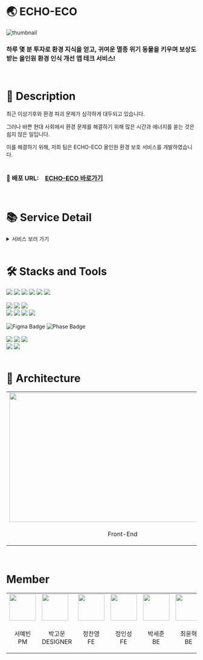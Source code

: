 # 🌏 ECHO-ECO

![thumbnail](https://github.com/user-attachments/assets/bb405751-441c-4c64-9e79-e0b03b7d6cc8)
### 하루 몇 분 투자로 환경 지식을 얻고, 귀여운 멸종 위기 동물을 키우며 보상도 받는 올인원 환경 인식 개선 앱 테크 서비스! 
<br>

# 📝 Description

최근 이상기후와 환경 파괴 문제가 심각하게 대두되고 있습니다. 

그러나 바쁜 현대 사회에서 환경 문제를 해결하기 위해 많은 시간과 에너지를 쏟는 것은 쉽지 않은 일입니다. 

이를 해결하기 위해, 저희 팀은 ECHO-ECO 올인원 환경 보호 서비스를 개발하였습니다.
<br><br>
### 🔗 배포 URL: [ECHO-ECO 바로가기](http://echoeco.shop.s3-website-us-east-1.amazonaws.com)
<br>

# 📚 Service Detail
<details>
  <summary>서비스 보러 가기</summary>

  <table>
    <tr>
      <td>
        <img src="https://media.discordapp.net/attachments/1256824032909856870/1268480011590176829/image.png?ex=66ac9391&is=66ab4211&hm=f0d4e4881014e2f1788e06892cce067071b443db800c5fa19e180e57fec1e21c&=&format=webp&quality=lossless&width=540&height=1168" width="300px" height="668px" />
      </td>
      <td>
        <img src="https://media.discordapp.net/attachments/1256824032909856870/1268480307636604928/image.png?ex=66ac93d8&is=66ab4258&hm=6873732a76cfb87295dd7725e34d8e7f3a09a8da303fa2631c5718b919fc8eb5&=&format=webp&quality=lossless&width=538&height=1170" width="300px" height="680px" />
      </td>
      <td>
        <img src="https://media.discordapp.net/attachments/1256824032909856870/1268480261579079743/image.png?ex=66ac93cd&is=66ab424d&hm=086ef35c568efb1176cc13beeb8407030d462be47c489d0cdf9d8d5acbfd5324&=&format=webp&quality=lossless&width=540&height=1168" width="300px" height="668px" />
      </td>
    </tr>
    <tr>
      <td><p align="center">로그인 페이지</p></td>
      <td><p align="center">캐릭터 선택 페이지</p></td>
      <td><p align="center">캐릭터 설명 페이지</p></td>
    </tr>
  </table>

  <table>
    <tr>
      <td>
        <img src="https://cdn.discordapp.com/attachments/1256824032909856870/1268478936078225550/image.png?ex=66ac9291&is=66ab4111&hm=b2c81f36d8125db7df48371b718339cbfcfae7f9e492d42822b6ddf73ca7ebdd&" width="300px" height="668px" />
      </td>
      <td>
        <img src="https://cdn.discordapp.com/attachments/1256824032909856870/1268478992453861419/image.png?ex=66ac929f&is=66ab411f&hm=42ead409f14412ce78d359eb7d6394cfeaa2bebc873290523f2ef0cc48a8ba39&" width="300px" height="668px" />
      </td>
      <td>
        <img src="https://cdn.discordapp.com/attachments/1256824032909856870/1268481767636074558/image.png?ex=66ac9534&is=66ab43b4&hm=493f829a4425a724914a085aa3f8df8dc5053e4611e6dc70ca91a594b4e8ac04&" width="300px" height="668px" />
      </td>
    </tr>
    <tr>
      <td><p align="center">스테이지 페이지</p></td>
      <td><p align="center">오염된 페이지</p></td>
      <td><p align="center">쓰레기 치울 시</p></td>
    </tr>
  </table>

  <table>
    <tr>
      <td>
        <img src="https://cdn.discordapp.com/attachments/1256824032909856870/1268479263162761286/image.png?ex=66ac92df&is=66ab415f&hm=e2d86acb3270dd793c9ef666f23caf1211538f68fb81565372b89480444c4fbd&" width="300px" height="668px" />
      </td>
      <td>
        <img src="https://cdn.discordapp.com/attachments/1256824032909856870/1268479407891284028/image.png?ex=66ac9302&is=66ab4182&hm=23b3959ec004450bc2c37e9094284492fe6cb9d7369942317e8f6bba130b19e7&" width="300px" height="668px" />
      </td>
      <td>
        <img src="https://cdn.discordapp.com/attachments/1256824032909856870/1268479324881682507/image.png?ex=66ac92ee&is=66ab416e&hm=80bf55fbfe42f9b012828638afef951c658b138a6632f97c5d05151ce8812c22&" width="300px" height="668px" />
      </td>
    </tr>
    <tr>
      <td><p align="center">퀴즈 페이지</p></td>
      <td><p align="center">퀴즈 정답</p></td>
      <td><p align="center">퀴즈 오답</p></td>
    </tr>
  </table>

  <table>
    <tr>
      <td>
        <img src="https://cdn.discordapp.com/attachments/1256824032909856870/1268479797689061428/image.png?ex=66ac935e&is=66ab41de&hm=08693efa551aaf1be2aa189a46a832fa4e0deda248e043c17f26866e320625e5&" width="300px" height="668px" />
      </td>
      <td>
        <img src="https://media.discordapp.net/attachments/1256824032909856870/1268479085617745970/image.png?ex=66ac92b5&is=66ab4135&hm=1587ec9c58375743590132c02d6a93948c7eb262cc0efc16141918dbbec3c5b0&=&format=webp&quality=lossless&width=348&height=700" width="300px" height="668px" />
      </td>
      <td>
        <img src="https://media.discordapp.net/attachments/1256824032909856870/1268479183248691303/image.png?ex=66ac92cc&is=66ab414c&hm=8d2389df88662f7cc8d3e8a4a70050c8e1ff220afea3bdf2064765cf1546b998&=&format=webp&quality=lossless&width=406&height=700" width="300px" height="668px" />
      </td>
    </tr>
    <tr>
      <td><p align="center">영상 시청</p></td>
      <td><p align="center">상점 페이지</p></td>
      <td><p align="center">상점 디테일</p></td>
    </tr>
  </table>

  <table>
    <tr>
      <td>
        <img src="https://media.discordapp.net/attachments/1256824032909856870/1268483478576697385/image.png?ex=66ac96cc&is=66ab454c&hm=2c29a3c8d75ef9b0a0ff91b68ceb7e3dccdebe9fbe5c60412c91f73351df3f4e&=&format=webp&quality=lossless&width=320&height=700" width="300px" height="650px" />
      </td>
      <td>
        <img src="https://media.discordapp.net/attachments/1256824032909856870/1268483579789180938/image.png?ex=66ac96e4&is=66ab4564&hm=4102c8bea14f592e3246b9bda620b76d238eabacd1252b00006d10ccc64d917e&=&format=webp&quality=lossless&width=322&height=700" width="300px" height="690px" />
      </td>
    </tr>
    <tr>
      <td><p align="center">성장 완료 시</p></td>
      <td><p align="center">기프티콘 전송</p></td>
    </tr>
  </table>

</details>
<br>  


# 🛠️ Stacks and Tools

<div align=start>
<img src="https://img.shields.io/badge/Javascript-F7DF1E?style=for-the-badge&logo=javascript&logoColor=black">
<img src="https://img.shields.io/badge/Typescript-3178C6?style=for-the-badge&logo=typescript&logoColor=black">
<img src="https://img.shields.io/badge/React-61DAFB?style=for-the-badge&logo=react&logoColor=black">
<img src="https://img.shields.io/badge/react query-FF4154?style=for-the-badge&logo=react query&logoColor=black">
<img src="https://img.shields.io/badge/styledComponent-DB7093?style=for-the-badge&logo=styled-components&logoColor=black">
<img src="https://img.shields.io/badge/Recoil-3578E5?style=for-the-badge&logo=recoil&logoColor=black">
</div>
<br>
<div align=start>
  <img src="https://img.shields.io/badge/java-007396?style=for-the-badge&logo=java&logoColor=white"/>
<img src="https://img.shields.io/badge/spring-6DB33F?style=for-the-badge&logo=spring&logoColor=white">
<img src="https://img.shields.io/badge/spring data jpa-6DB33F?style=for-the-badge&logo=spring data jpa&logoColor=white">
<br>
<img src="https://img.shields.io/badge/Mysql-232F3E?style=for-the-badge&logo=mysql&logoColor=white"> 
<img src="https://img.shields.io/badge/amazonaws-232F3E?style=for-the-badge&logo=amazonaws&logoColor=white"> 
<img src="https://img.shields.io/badge/aws s3-569A31?style=for-the-badge&logo=amazons3&logoColor=white">
<img src="https://img.shields.io/badge/aws ec2-FF9900?style=for-the-badge&logo=amazonec2&logoColor=white">
</div>
<br>
<div align=start>
  <img src="https://img.shields.io/badge/figma-D92D2A?style=for-the-badge&logo=figma&logoColor=white" alt="Figma Badge"/>
  <img src="https://img.shields.io/badge/phase-6F00FF?style=for-the-badge&logo=phase&logoColor=white" alt="Phase Badge"/>
</div>
<br>
<div align=start>
<img src="https://img.shields.io/badge/github-181717?style=for-the-badge&logo=github&logoColor=white">
  <img src="https://img.shields.io/badge/git-F05032?style=for-the-badge&logo=git&logoColor=white">
  <img src="https://img.shields.io/badge/Github Actions-F05032?style=for-the-badge&logo=git&logoColor=white">
<br>
<img src="https://img.shields.io/badge/notion-000000?style=for-the-badge&logo=notion&logoColor=white">
<img src="https://img.shields.io/badge/discord-5865F2?style=for-the-badge&logo=discord&logoColor=white">
</div>
<br>

# 🧭 Architecture

<table>
<body>
    <tr>
        <td>
          <img src="https://cdn.discordapp.com/attachments/1257699345910992976/1268558220096700416/image.png?ex=66acdc68&is=66ab8ae8&hm=92a0d4773735340af4485d3366a3053dffa3a81d41a09117e7764ba0c7d4c25e&" width="600px" height="342px" />
        </td>
        <td>
          <img src="https://cdn.discordapp.com/attachments/1256824032909856870/1268488530481385492/image.png?ex=66ac9b81&is=66ab4a01&hm=696d4167641c6d9ebc42737f0b49184e7e03258a7256cb6c3114be1dd90fea86&" width="600px" height="342px" />
        </td>
    </tr>
    <tr>
        <td><p align="center">Front-End</p></td>
        <td><p align="center">Back-End</p></td>
    </tr>
    
</tbody>
</table>
<br>

# Member

<table>
<body>
    <tr>
        <td>
            <a href="https://github.com/syb0127">
                <img src="https://github.com/syb0127.png" width="70px" />
            </a>
        </td>
        <td>
            <a href="https://gounpark39.myportfolio.com/work">
                <img src="https://github.com/gounpark.png" width="70px" />
            </a>
        </td>
        <td>
            <a href="https://github.com/Jeongchanyeong">
                <img src="https://github.com/Jeongchanyeong.png" width="70px" />
            </a>
        </td>
        <td>
            <a href="https://github.com/ins62o">
                <img src="https://github.com/ins62o.png" width="70px" />
            </a>
        </td>
        <td>
            <a href="https://github.com/pkt369">
                <img src="https://github.com/pkt369.png" width="70px" />
            </a>
        </td>
        <td>
            <a href="https://github.com/newh08">
                <img src="https://github.com/newh08.png" width="70px" />
            </a>
        </td>
        <td>
            <a href="https://github.com/ufolozie">
                <img src="https://github.com/ufolozie.png" width="70px" />
            </a>
        </td>
    </tr>
    <tr>
        <td><p align="center">서예빈<br>PM</p></td>
        <td><p align="center">박고운<br>DESIGNER</p></td>
        <td><p align="center">정찬영<br>FE</p></td>
        <td><p align="center">정인성<br>FE</p></td>
        <td><p align="center">박세준<br>BE</p></td>
        <td><p align="center">최윤혁<br>BE</p></td>
        <td><p align="center">류다빈<br>BE</p></td>
    </tr>
    
</tbody>
</table>

